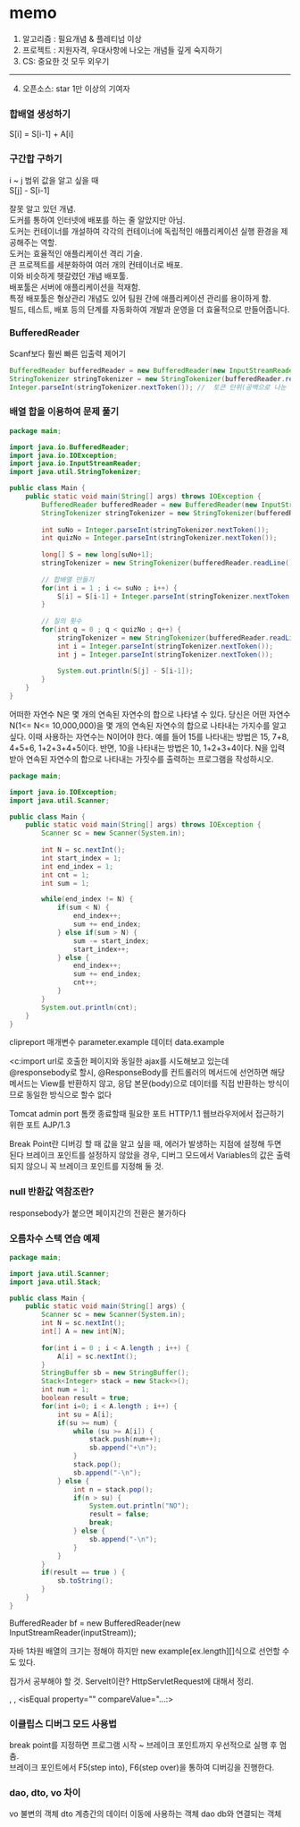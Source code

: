 memo
===
1. 알고리즘 : 필요개념 & 플레티넘 이상
2. 프로젝트 : 지원자격, 우대사항에 나오는 개념들 깊게 숙지하기
3. CS: 중요한 것 모두 외우기
----------------------------------------------------  
4. 오픈소스: star 1만 이상의 기여자  

### 합배열 생성하기
S[i] = S[i-1] + A[i]
### 구간합 구하기
i ~ j 범위 값을 알고 싶을 때  
S[j] - S[i-1]

잘못 알고 있던 개념.  
도커를 통하여 인터넷에 배포를 하는 줄 알았지만 아님.  
도커는 컨테이너를 개설하여 각각의 컨테이너에 독립적인 애플리케이션 실행 환경을 제공해주는 역할.  
도커는 효율적인 애플리케이션 격리 기술.  
큰 프로젝트를 세분화하여 여러 개의 컨테이너로 배포.  
이와 비슷하게 헷갈렸던 개념 배포툴.  
배포툴은 서버에 애플리케이션을 적재함.  
특정 배포툴은 형상관리 개념도 있어 팀원 간에 애플리케이션 관리를 용이하게 함.  
빌드, 테스트, 배포 등의 단계를 자동화하여 개발과 운영을 더 효율적으로 만들어줍니다.

### BufferedReader
Scanf보다 훨씬 빠른 입출력 제어기  
```java
BufferedReader bufferedReader = new BufferedReader(new InputStreamReader(System.in)); // 입력 받음
StringTokenizer stringTokenizer = new StringTokenizer(bufferedReader.readLine()); // bufferedReader.readLine()을 사용하여 한 줄의 문자열을 읽음. StringTokenizer를 사용하여 공백을 기준으로 문자열을 나눔.
Integer.parseInt(stringTokenizer.nextToken()); //  토큰 단위(공백으로 나눈 단어)로 문자열을 반환.
```
### 배열 합을 이용하여 문제 풀기
```java
package main;

import java.io.BufferedReader;
import java.io.IOException;
import java.io.InputStreamReader;
import java.util.StringTokenizer;

public class Main {
    public static void main(String[] args) throws IOException {
        BufferedReader bufferedReader = new BufferedReader(new InputStreamReader(System.in));
        StringTokenizer stringTokenizer = new StringTokenizer(bufferedReader.readLine());
        
        int suNo = Integer.parseInt(stringTokenizer.nextToken());
        int quizNo = Integer.parseInt(stringTokenizer.nextToken());
        
        long[] S = new long[suNo+1];
        stringTokenizer = new StringTokenizer(bufferedReader.readLine());
        
        // 합배열 만들기
        for(int i = 1 ; i <= suNo ; i++) {
            S[i] = S[i-1] + Integer.parseInt(stringTokenizer.nextToken());
        }
        
        // 질의 횟수
        for(int q = 0 ; q < quizNo ; q++) {
            stringTokenizer = new StringTokenizer(bufferedReader.readLine());
            int i = Integer.parseInt(stringTokenizer.nextToken());
            int j = Integer.parseInt(stringTokenizer.nextToken());
            
            System.out.println(S[j] - S[i-1]);
        }
    }
}
```
어떠한 자연수 N은 몇 개의 연속된 자연수의 합으로 나타낼 수 있다. 당신은 어떤 자연수 N(1<= N<= 10,000,000)을 몇 개의 연속된 자연수의
합으로 나타내는 가지수를 알고 싶다. 이때 사용하는 자연수는 N이어야 한다. 예를 들어 15를 나타내는 방법은 15, 7+8, 4+5+6, 1+2+3+4+5이다. 반면, 10을 나타내는 방법은 10, 1+2+3+4이다. N을 입력받아 연속된 자연수의 합으로 나타내는 가짓수를 출력하는 프로그램을 작성하시오.
```java
package main;

import java.io.IOException;
import java.util.Scanner;

public class Main {
    public static void main(String[] args) throws IOException {
        Scanner sc = new Scanner(System.in);
        
        int N = sc.nextInt();
        int start_index = 1;
        int end_index = 1;
        int cnt = 1;
        int sum = 1;

        while(end_index != N) {
            if(sum < N) {
                end_index++;
                sum += end_index;
            } else if(sum > N) {
                sum -= start_index;
                start_index++;
            } else {
                end_index++;
                sum += end_index;
                cnt++;
            }
        }
        System.out.println(cnt);
    }
}
```
clipreport
매개변수 parameter.example 데이터 data.example

<c:import url로 호출한 페이지와 동일한 ajax를 시도해보고 있는데 @responsebody로 할시,
@ResponseBody를 컨트롤러의 메서드에 선언하면 해당 메서드는 View를 반환하지 않고, 응답 본문(body)으로 데이터를 직접 반환하는 방식이므로 동일한 방식으로 할수 없다

Tomcat admin port 톰캣 종료할때 필요한 포트
HTTP/1.1 웹브라우저에서 접근하기 위한 포트
AJP/1.3  

Break Point란 디버깅 할 때 값을 알고 싶을 때, 에러가 발생하는 지점에 설정해 두면 된다 브레이크 포인트를 설정하지 않았을 경우, 디버그 모드에서 Variables의 값은 출력되지 않으니 꼭 브레이크 포인트를 지정해 둘 것. 

### null 반환값 역참조란?
responsebody가 붙으면 페이지간의 전환은 불가하다

### 오름차수 스택 연습 예제
```java
package main;

import java.util.Scanner;
import java.util.Stack;

public class Main {
    public static void main(String[] args) {
        Scanner sc = new Scanner(System.in);
        int N = sc.nextInt();
        int[] A = new int[N];
        
        for(int i = 0 ; i < A.length ; i++) {
            A[i] = sc.nextInt();
        }
        StringBuffer sb = new StringBuffer();
        Stack<Integer> stack = new Stack<>();
        int num = 1;
        boolean result = true;
        for(int i=0; i < A.length ; i++) {
            int su = A[i];
            if(su >= num) {
                while (su >= A[i]) {
                    stack.push(num++);
                    sb.append("+\n");
                }
                stack.pop();
                sb.append("-\n");
            } else {
                int n = stack.pop();
                if(n > su) {
                    System.out.println("NO");
                    result = false;
                    break;
                } else {
                    sb.append("-\n");
                }
            }
        } 
        if(result == true ) {
            sb.toString();
        }
    }
}
```
BufferedReader bf = new BufferedReader(new InputStreamReader(inputStream));

자바 1차원 배열의 크기는 정해야 하지만 new example[ex.length][]식으로 선언할 수도 있다.  

집가서 공부해야 할 것.
Servelt이란? HttpServletRequest에 대해서 정리.  

<isEmpty property="">, <isNotEmpty property=""> <iterate property="" open="(" close=")" conjunction=",">, <dynamic> <isEqual property="" compareValue="...:>

### 이클립스 디버그 모드 사용법
break point를 지정하면 프로그램 시작 ~ 브레이크 포인트까지 우선적으로 실행 후 멈춤.  
브레이크 포인트에서 F5(step into), F6(step over)을 통하여 디버깅을 진행한다.  

### dao, dto, vo 차이
vo 불변의 객체 
dto 계층간의 데이터 이동에 사용하는 객체
dao db와 연결되는 객체



